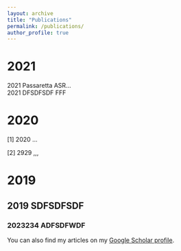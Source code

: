 ```yaml
---
layout: archive
title: "Publications"
permalink: /publications/
author_profile: true
---
```


# 2021

 2021 Passaretta ASR...  
 2021 DFSDFSDF FFF

# 2020

[1] 2020 ...

[2] 2929 ,,,

# 2019

## 2019 SDFSDFSDF
### 2023234 ADFSDFWDF

You can also find my articles on my [Google Scholar profile](https://scholar.google.com/citations?user=ehRMwhQAAAAJ&hl=es&oi=ao).

